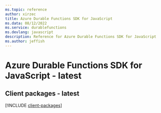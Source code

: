 ```yaml
---
ms.topic: reference
author: xirzec
title: Azure Durable Functions SDK for JavaScript
ms.data: 08/12/2022
ms.service: durablefunctions
ms.devlang: javascript
description: Reference for Azure Durable Functions SDK for JavaScript
ms.author: jeffish
---
```

# Azure Durable Functions SDK for JavaScript - latest

## Client packages - latest
[!INCLUDE [client-packages](durable-functions-client-index.md)]